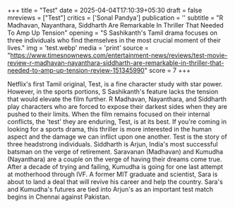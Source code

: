 +++
title = "Test"
date = 2025-04-04T17:10:39+05:30
draft = false
mreviews = ["Test"]
critics = ['Sonal Pandya']
publication = ''
subtitle = "R Madhavan, Nayanthara, Siddharth Are Remarkable In Thriller That Needed To Amp Up Tension"
opening = "S Sashikanth's Tamil drama focuses on three individuals who find themselves in the most crucial moment of their lives."
img = 'test.webp'
media = 'print'
source = "https://www.timesnownews.com/entertainment-news/reviews/test-movie-review-r-madhavan-nayanthara-siddharth-are-remarkable-in-thriller-that-needed-to-amp-up-tension-review-151345990"
score = 7
+++

Netflix's first Tamil original, Test, is a fine character study with star power. However, in the sports portions, S Sashikanth's feature lacks the tension that would elevate the film further. R Madhavan, Nayanthara, and Siddharth play characters who are forced to expose their darkest sides when they are pushed to their limits. When the film remains focused on their internal conflicts, the 'test' they are enduring, Test, is at its best. If you're coming in looking for a sports drama, this thriller is more interested in the human aspect and the damage we can inflict upon one another. Test is the story of three headstrong individuals. Siddharth is Arjun, India's most successful batsman on the verge of retirement. Saravanan (Madhavan) and Kumudha (Nayanthara) are a couple on the verge of having their dreams come true. After a decade of trying and failing, Kumudha is going for one last attempt at motherhood through IVF. A former MIT graduate and scientist, Sara is about to land a deal that will revive his career and help the country. Sara's and Kumudha's futures are tied into Arjun's as an important test match begins in Chennai against Pakistan.
